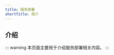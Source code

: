 ```yaml
---
title: 服务部署
shortTitle: 简介
---
```


## 介绍
::: warning
本页面主要用于介绍服务部署相关内容。
:::
<AutoCatalog base='/technology/deployment' />